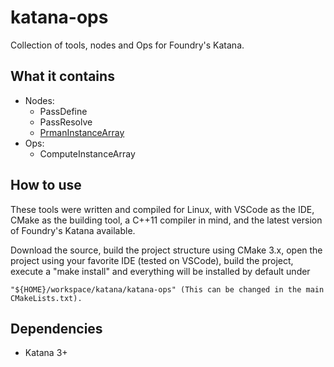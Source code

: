 katana-ops
===

Collection of tools, nodes and Ops for Foundry's Katana.

What it contains
---

* Nodes:
    * PassDefine
    * PassResolve
    * [PrmanInstanceArray](https://github.com/JoshuaSenouf/katana-ops/tree/master/src/SuperTools/PrmanInstanceArray)
* Ops:
    * ComputeInstanceArray

How to use
---

These tools were written and compiled for Linux, with VSCode as the IDE, CMake as the building tool, a C++11 compiler in mind, and the latest version of Foundry's Katana available.

Download the source, build the project structure using CMake 3.x, open the project using your favorite IDE (tested on VSCode), build the project, execute a "make install" and everything will be installed by default under
```
"${HOME}/workspace/katana/katana-ops" (This can be changed in the main CMakeLists.txt).
```

Dependencies
---

* Katana 3+
